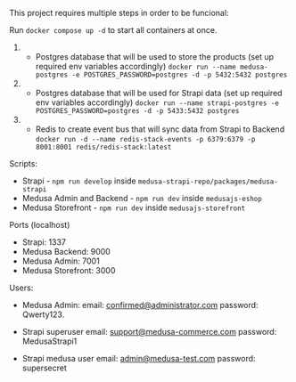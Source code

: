 This project requires multiple steps in order to be funcional:

Run `docker compose up -d` to start all containers at once.

1. - Postgres database that will be used to store the products (set up required env variables accordingly)
`docker run --name medusa-postgres -e POSTGRES_PASSWORD=postgres -d -p 5432:5432 postgres`
2. - Postgres database that will be used for Strapi data (set up required env variables accordingly)
`docker run --name strapi-postgres -e POSTGRES_PASSWORD=postgres -d -p 5433:5432 postgres`
3. - Redis to create event bus that will sync data from Strapi to Backend
`docker run -d --name redis-stack-events -p 6379:6379 -p 8001:8001 redis/redis-stack:latest`

Scripts:
- Strapi - `npm run develop` inside `medusa-strapi-repo/packages/medusa-strapi`
- Medusa Admin and Backend - `npm run dev` inside `medusajs-eshop`
- Medusa Storefront - `npm run dev` inside `medusajs-storefront`

Ports (localhost)
- Strapi: 1337
- Medusa Backend: 9000
- Medusa Admin: 7001
- Medusa Storefront: 3000

Users:
- Medusa Admin:
email: confirmed@administrator.com
password: Qwerty123.

- Strapi superuser
email: support@medusa-commerce.com
password: MedusaStrapi1

- Strapi medusa user
email: admin@medusa-test.com
password: supersecret
